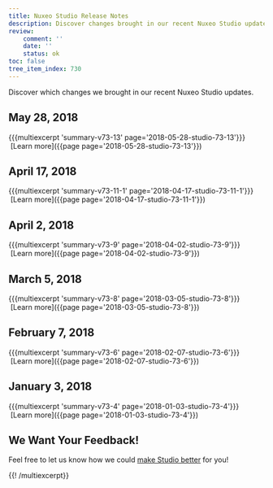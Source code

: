 ```yaml
---
title: Nuxeo Studio Release Notes
description: Discover changes brought in our recent Nuxeo Studio updates.
review:
    comment: ''
    date: ''
    status: ok
toc: false
tree_item_index: 730
---
```


Discover which changes we brought in our recent Nuxeo Studio updates.

## May 28, 2018
{{{multiexcerpt 'summary-v73-13' page='2018-05-28-studio-73-13'}}}
<i class="fa fa-long-arrow-right" aria-hidden="true"></i>&nbsp;[Learn more]({{page page='2018-05-28-studio-73-13'}})

## April 17, 2018
{{{multiexcerpt 'summary-v73-11-1' page='2018-04-17-studio-73-11-1'}}}
<i class="fa fa-long-arrow-right" aria-hidden="true"></i>&nbsp;[Learn more]({{page page='2018-04-17-studio-73-11-1'}})

## April 2, 2018
{{{multiexcerpt 'summary-v73-9' page='2018-04-02-studio-73-9'}}}
<i class="fa fa-long-arrow-right" aria-hidden="true"></i>&nbsp;[Learn more]({{page page='2018-04-02-studio-73-9'}})

## March 5, 2018
{{{multiexcerpt 'summary-v73-8' page='2018-03-05-studio-73-8'}}}
<i class="fa fa-long-arrow-right" aria-hidden="true"></i>&nbsp;[Learn more]({{page page='2018-03-05-studio-73-8'}})

## February 7, 2018
{{{multiexcerpt 'summary-v73-6' page='2018-02-07-studio-73-6'}}}
<i class="fa fa-long-arrow-right" aria-hidden="true"></i>&nbsp;[Learn more]({{page page='2018-02-07-studio-73-6'}})

## January 3, 2018
{{{multiexcerpt 'summary-v73-4' page='2018-01-03-studio-73-4'}}}
<i class="fa fa-long-arrow-right" aria-hidden="true"></i>&nbsp;[Learn more]({{page page='2018-01-03-studio-73-4'}})

## We Want Your Feedback!
Feel free to let us know how we could <a href="https://portal.prodpad.com/eb062eda-6d54-11e7-8513-22000a2145da" target="_blank">make Studio better</a> for you!

{{! /multiexcerpt}}
